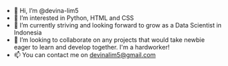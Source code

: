 - 👋 Hi, I’m @devina-lim5
- 👀 I’m interested in Python, HTML and CSS
- 🌱 I’m currently striving and looking forward to grow as a Data Scientist in Indonesia
- 💞️ I’m looking to collaborate on any projects that would take newbie eager to learn and develop together. I'm a hardworker!
- 📫 You can contact me on devinalim5@gmail.com

<!---
devina-lim5/devina-lim5 is a ✨ special ✨ repository because its `README.md` (this file) appears on your GitHub profile.
You can click the Preview link to take a look at your changes.
--->
